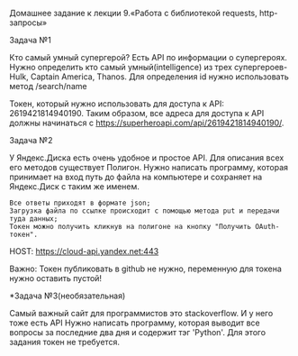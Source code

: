 Домашнее задание к лекции 9.«Работа с библиотекой requests, http-запросы»

Задача №1

Кто самый умный супергерой? Есть API по информации о супергероях. Нужно определить кто самый умный(intelligence) из трех супергероев- Hulk, Captain America, Thanos. Для определения id нужно использовать метод /search/name

Токен, который нужно использовать для доступа к API: 2619421814940190.
Таким образом, все адреса для доступа к API должны начинаться с https://superheroapi.com/api/2619421814940190/.


Задача №2

У Яндекс.Диска есть очень удобное и простое API. Для описания всех его методов существует Полигон. Нужно написать программу, которая принимает на вход путь до файла на компьютере и сохраняет на Яндекс.Диск с таким же именем.

    Все ответы приходят в формате json;
    Загрузка файла по ссылке происходит с помощью метода put и передачи туда данных;
    Токен можно получить кликнув на полигоне на кнопку "Получить OAuth-токен".

HOST: https://cloud-api.yandex.net:443

Важно: Токен публиковать в github не нужно, переменную для токена нужно оставить пустой!


*Задача №3(необязательная)

Самый важный сайт для программистов это stackoverflow. И у него тоже есть API Нужно написать программу, которая выводит все вопросы за последние два дня и содержит тэг 'Python'. Для этого задания токен не требуется.